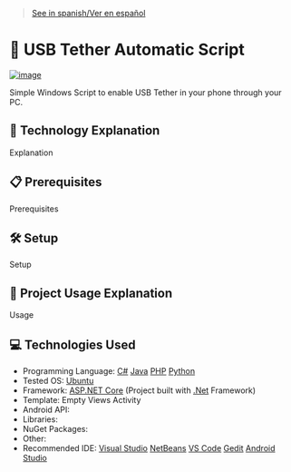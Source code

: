 > [See in spanish/Ver en español](https://github.com/LuisMiSanVe/AutoUSBTetherScript/blob/main/README.es.md)
# 🔌 USB Tether Automatic Script
[![image](https://img.shields.io/badge/Shell_Script-121011?style=for-the-badge&logo=gnu-bash&logoColor=white)]()

Simple Windows Script to enable USB Tether in your phone through your PC.

## 📝 Technology Explanation
Explanation

## 📋 Prerequisites
Prerequisites

## 🛠️ Setup
Setup

## 🚀 Project Usage Explanation
Usage

## 💻 Technologies Used
- Programming Language: [C#](https://dotnet.microsoft.com/en-us/languages/csharp) [Java](https://www.java.com/) [PHP](https://www.php.net/) [Python](https://www.python.org/)
- Tested OS: [Ubuntu](https://ubuntu.com/)
- Framework: [ASP.NET Core](https://dotnet.microsoft.com/en-us/apps/aspnet) (Project built with [.Net](https://dotnet.microsoft.com/en-us/learn/dotnet/what-is-dotnet) Framework)
- Template: Empty Views Activity
- Android API:
- Libraries:
- NuGet Packages:
- Other:
- Recommended IDE: [Visual Studio](https://visualstudio.microsoft.com/) [NetBeans](https://netbeans.apache.org/front/main/index.html) [VS Code](https://code.visualstudio.com/) [Gedit](https://help.gnome.org/users/gedit/stable/gedit-quickstart.html.en) [Android Studio](https://developer.android.com/studio)
